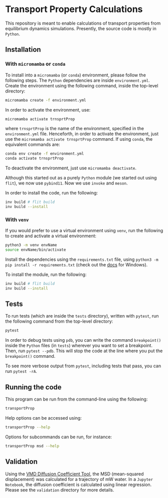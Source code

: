 # Transport Property Calculations

This repository is meant to enable calculations of transport properties from equilibrium dynamics simulations. Presently, the source code is mostly in `Python`.

## Installation

### With `micromamba` or `conda` 

To install into a `micromamba` (or `conda`) environment, please follow the following steps. The `Python` dependencies are inside `environment.yml`. Create the environment using the following command, inside the top-level directory: 

```bash
micromamba create -f environment.yml
```
In order to activate the environment, use: 

```bash
micromamba activate trnsprtProp
```
where `trnsprtProp` is the name of the environment, specified in the `environment.yml` file. Henceforth, in order to activate the environment, just use the `micromamba activate trnsprtProp` command. If using `conda`, the equivalent commands are: 

```bash
conda env create -f environment.yml
conda activate trnsprtProp
```
To deactivate the environment, just use `micromamba deactivate`. 

Although this started out as a purely `Python` module (we started out using `flit`), we now use `pybind11`. Now we use `invoke` and `meson`. 

In order to install the code, run the following:

```bash
inv build # flit build
inv build --install
```

### With `venv`

If you would prefer to use a virtual environment using `venv`, run the following to create and activate a virtual environment: 

```bash
python3 -m venv envName
source envName/bin/activate
```

Install the dependencies using the `requirements.txt` file, using `python3 -m pip install -r requirements.txt` (check out the [docs](https://packaging.python.org/en/latest/guides/installing-using-pip-and-virtual-environments/) for Windows). 

To install the module, run the following:

```bash
inv build # flit build
inv build --install
```

## Tests

To run tests (which are inside the `tests` directory), written with `pytest`, run the following command from the top-level directory: 

```bash
pytest
```

In order to debug tests using `pdb`, you can write the command `breakpoint()` inside the `Python` files (in `tests`) wherever you want to set a breakpoint. Then, run `pytest --pdb`. This will stop the code at the line where you put the `breakpoint()` command. 

To see more verbose output from `pytest`, including tests that pass, you can run `pytest -rA`.

## Running the code

This program can be run from the command-line using the following: 

```bash
transportProp
``` 

Help options can be accessed using:

```bash
transportProp --help 
```

Options for subcommands can be run, for instance: 

```bash
transportProp msd --help
```

## Validation 

Using the [VMD Diffusion Coefficient Tool](https://github.com/giorginolab/vmd_diffusion_coefficient), the MSD (mean-squared displacement) was calculated for a trajectory of mW water. In a `Jupyter Notebook`, the diffusion coefficient is calculated using linear regression. Please see the `validation` directory for more details. 